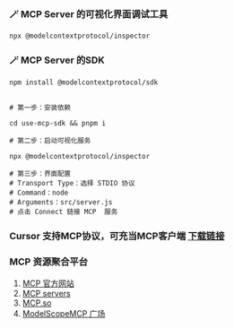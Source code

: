 ### 🪄 MCP Server 的可视化界面调试工具

```npm
npx @modelcontextprotocol/inspector
```

### 🪄 MCP Server 的SDK

```npm
npm install @modelcontextprotocol/sdk
```

```shell

# 第一步：安装依赖

cd use-mcp-sdk && pnpm i

# 第二步：启动可视化服务

npx @modelcontextprotocol/inspector

# 第三步：界面配置
# Transport Type：选择 STDIO 协议
# Command：node
# Arguments：src/server.js
# 点击 Connect 链接 MCP  服务
```

### Cursor 支持MCP协议，可充当MCP客户端 [下载链接](https://cursor.com/cn)

### MCP 资源聚合平台

1. [MCP 官方网站](https://github.com/modelcontextprotocol/servers)
2. [MCP servers](https://mcpservers.org/)
3. [MCP.so](https://mcp.so/)
4. [ModelScopeMCP 广场](https://modelscope.cn/mcp)